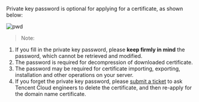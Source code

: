 Private key password is optional for applying for a certificate, as shown below:

![pwd](//mccdn.qcloud.com/static/img/eeaf9fde2497b68f0f023ccd6772d8d0/image.png)

>Note:
1. If you fill in the private key password, please **keep firmly in mind** the password, which cannot be retrieved and modified.
2. The password is required for decompression of downloaded certificate.
3. The password may be required for certificate importing, exporting, installation and other operations on your server.
4. If you forget the private key password, please [submit a ticket](https://console.cloud.tencent.com/workorder/category/create?level1_id=1&level2_id=320&level1_name=%E5%85%AC%E5%85%B1%E5%9F%BA%E7%A1%80%E7%B1%BB%E9%97%AE%E9%A2%98&level2_name=SSL%E8%AF%81%E4%B9%A6) to ask Tencent Cloud engineers to delete the certificate, and then re-apply for the domain name certificate.

